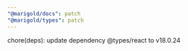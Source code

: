 ```yaml
---
"@marigold/docs": patch
"@marigold/types": patch
---
```


chore(deps): update dependency @types/react to v18.0.24
